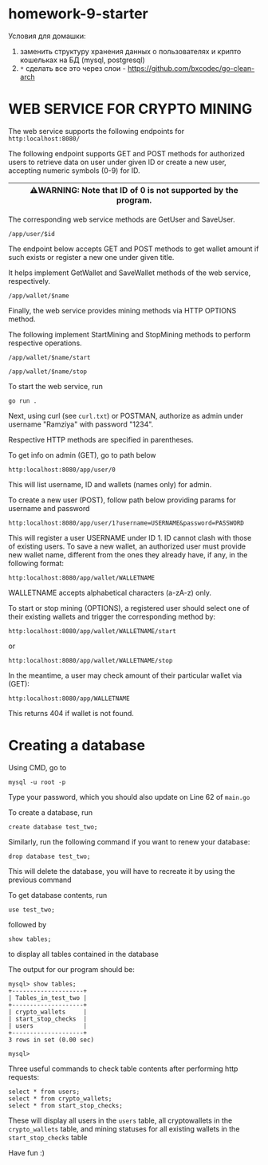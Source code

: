 # homework-9-starter

Условия для домашки:
1) заменить структуру хранения данных о пользователях и крипто кошельках на БД (mysql, postgresql)
2) `*` сделать все это через слои - https://github.com/bxcodec/go-clean-arch

# WEB SERVICE FOR CRYPTO MINING


The web service supports the following endpoints for ``` http:localhost:8080/```

The following endpoint supports GET and POST methods for authorized users to retrieve data on user under given ID or create a new user, accepting numeric symbols (0-9) for ID.

| ⚠️WARNING: Note that ID of 0 is not supported by the program. |
| --- |

The corresponding web service methods are GetUser and SaveUser.
```
/app/user/$id
```
The endpoint below accepts GET and POST methods to get wallet amount if such exists or register a new one under given title. 

It helps implement GetWallet and SaveWallet methods of the web service, respectively.
```
/app/wallet/$name
```
Finally, the web service provides mining methods via HTTP OPTIONS method.

The following implement StartMining and StopMining methods to perform respective operations.
```
/app/wallet/$name/start
```
```
/app/wallet/$name/stop
```

To start the web service, run 
```
go run .
```
Next, using curl (see ```curl.txt```) or POSTMAN, authorize as admin under username "Ramziya" with password "1234".

Respective HTTP methods are specified in parentheses.

To get info on admin (GET), go to path below
```
http:localhost:8080/app/user/0
```
This will list username, ID and wallets (names only) for admin.

To create a new user (POST), follow path below providing params for username and password
```
http:localhost:8080/app/user/1?username=USERNAME&password=PASSWORD
```
This will register a user USERNAME under ID 1. ID cannot clash with those of existing users.
To save a new wallet, an authorized user must provide new wallet name, different from the ones they already have, if any, in the following format:
```
http:localhost:8080/app/wallet/WALLETNAME
```
WALLETNAME accepts alphabetical characters (a-zA-z) only. 


To start or stop mining (OPTIONS), a registered user should select one of their existing wallets and trigger the corresponding method by:
```
http:localhost:8080/app/wallet/WALLETNAME/start
```
or
```
http:localhost:8080/app/wallet/WALLETNAME/stop
```

In the meantime, a user may check amount of their particular wallet via (GET):
```
http:localhost:8080/app/WALLETNAME
```
This returns 404 if wallet is not found.

# Creating a database

Using CMD, go to  
```
mysql -u root -p
```
Type your password, which you should also update on Line 62 of ``` main.go ```

To create a database, run
```
create database test_two;
```
Similarly, run the following command if you want to renew your database:
```
drop database test_two;
```
This will delete the database, you will have to recreate it by using the previous command

To get database contents, run
```
use test_two;
```
followed by
```
show tables;
```
to display all tables contained in the database

The output for our program should be:
```
mysql> show tables;
+--------------------+
| Tables_in_test_two |
+--------------------+
| crypto_wallets     |
| start_stop_checks  |
| users              |
+--------------------+
3 rows in set (0.00 sec)

mysql>
```
Three useful commands to check table contents after performing http requests:
```
select * from users;
select * from crypto_wallets;
select * from start_stop_checks;
```
These will display all users in the ```users``` table, all cryptowallets in the ```crypto_wallets``` table, and mining statuses for all existing wallets in the ```start_stop_checks``` table

Have fun :)